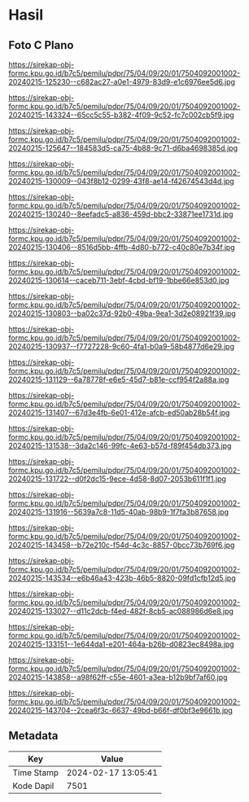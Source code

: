 # Hasil

## Foto C Plano

https://sirekap-obj-formc.kpu.go.id/b7c5/pemilu/pdpr/75/04/09/20/01/7504092001002-20240215-125230--c682ac27-a0e1-4979-83d9-e1c6976ee5d6.jpg

https://sirekap-obj-formc.kpu.go.id/b7c5/pemilu/pdpr/75/04/09/20/01/7504092001002-20240215-143324--65cc5c55-b382-4f09-9c52-fc7c002cb5f9.jpg

https://sirekap-obj-formc.kpu.go.id/b7c5/pemilu/pdpr/75/04/09/20/01/7504092001002-20240215-125647--184583d5-ca75-4b88-9c71-d6ba4698385d.jpg

https://sirekap-obj-formc.kpu.go.id/b7c5/pemilu/pdpr/75/04/09/20/01/7504092001002-20240215-130009--043f8b12-0299-43f8-ae14-f42674543d4d.jpg

https://sirekap-obj-formc.kpu.go.id/b7c5/pemilu/pdpr/75/04/09/20/01/7504092001002-20240215-130240--8eefadc5-a836-459d-bbc2-33871ee1731d.jpg

https://sirekap-obj-formc.kpu.go.id/b7c5/pemilu/pdpr/75/04/09/20/01/7504092001002-20240215-130406--8516d5bb-4ffb-4d80-b772-c40c80e7b34f.jpg

https://sirekap-obj-formc.kpu.go.id/b7c5/pemilu/pdpr/75/04/09/20/01/7504092001002-20240215-130614--caceb711-3ebf-4cbd-bf19-1bbe66e853d0.jpg

https://sirekap-obj-formc.kpu.go.id/b7c5/pemilu/pdpr/75/04/09/20/01/7504092001002-20240215-130803--ba02c37d-92b0-49ba-9ea1-3d2e08921f39.jpg

https://sirekap-obj-formc.kpu.go.id/b7c5/pemilu/pdpr/75/04/09/20/01/7504092001002-20240215-130937--f7727228-9c60-4fa1-b0a9-58b4877d6e29.jpg

https://sirekap-obj-formc.kpu.go.id/b7c5/pemilu/pdpr/75/04/09/20/01/7504092001002-20240215-131129--6a78778f-e6e5-45d7-b81e-ccf954f2a88a.jpg

https://sirekap-obj-formc.kpu.go.id/b7c5/pemilu/pdpr/75/04/09/20/01/7504092001002-20240215-131407--67d3e4fb-6e01-412e-afcb-ed50ab28b54f.jpg

https://sirekap-obj-formc.kpu.go.id/b7c5/pemilu/pdpr/75/04/09/20/01/7504092001002-20240215-131538--3da2c146-99fc-4e63-b57d-f89f454db373.jpg

https://sirekap-obj-formc.kpu.go.id/b7c5/pemilu/pdpr/75/04/09/20/01/7504092001002-20240215-131722--d0f2dc15-9ece-4d58-8d07-2053b611f1f1.jpg

https://sirekap-obj-formc.kpu.go.id/b7c5/pemilu/pdpr/75/04/09/20/01/7504092001002-20240215-131916--5639a7c8-11d5-40ab-98b9-1f7fa3b87658.jpg

https://sirekap-obj-formc.kpu.go.id/b7c5/pemilu/pdpr/75/04/09/20/01/7504092001002-20240215-143458--b72e210c-f54d-4c3c-8857-0bcc73b769f6.jpg

https://sirekap-obj-formc.kpu.go.id/b7c5/pemilu/pdpr/75/04/09/20/01/7504092001002-20240215-143534--e6b46a43-423b-46b5-8820-09fd1cfb12d5.jpg

https://sirekap-obj-formc.kpu.go.id/b7c5/pemilu/pdpr/75/04/09/20/01/7504092001002-20240215-133027--d11c2dcb-f4ed-482f-8cb5-ac088986d6e8.jpg

https://sirekap-obj-formc.kpu.go.id/b7c5/pemilu/pdpr/75/04/09/20/01/7504092001002-20240215-133151--1e644da1-e201-464a-b26b-d0823ec8498a.jpg

https://sirekap-obj-formc.kpu.go.id/b7c5/pemilu/pdpr/75/04/09/20/01/7504092001002-20240215-143858--a98f62ff-c55e-4601-a3ea-b12b9bf7af60.jpg

https://sirekap-obj-formc.kpu.go.id/b7c5/pemilu/pdpr/75/04/09/20/01/7504092001002-20240215-143704--2cea6f3c-6637-49bd-b66f-df0bf3e9661b.jpg


## Metadata

| Key        | Value               |
| ---------- | ------------------- |
| Time Stamp | 2024-02-17 13:05:41 |
| Kode Dapil | 7501                |




